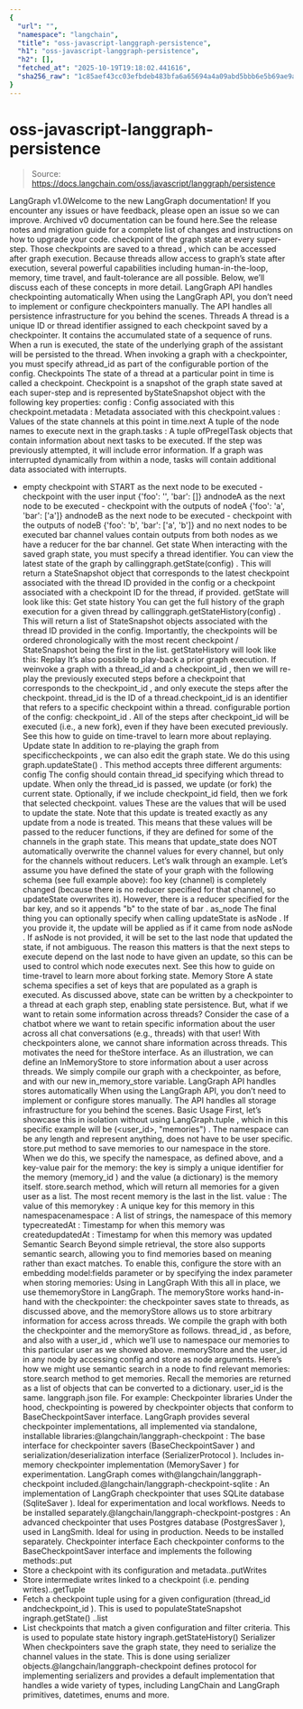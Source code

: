 ```yaml
---
{
  "url": "",
  "namespace": "langchain",
  "title": "oss-javascript-langgraph-persistence",
  "h1": "oss-javascript-langgraph-persistence",
  "h2": [],
  "fetched_at": "2025-10-19T19:18:02.441616",
  "sha256_raw": "1c85aef43cc03efbdeb483bfa6a65694a4a09abd5bbb6e5b69ae9a85f10f1d2d"
}
---
```


# oss-javascript-langgraph-persistence

> Source: https://docs.langchain.com/oss/javascript/langgraph/persistence

LangGraph v1.0Welcome to the new LangGraph documentation! If you encounter any issues or have feedback, please open an issue so we can improve. Archived v0 documentation can be found here.See the release notes and migration guide for a complete list of changes and instructions on how to upgrade your code.
checkpoint
of the graph state at every super-step. Those checkpoints are saved to a thread
, which can be accessed after graph execution. Because threads
allow access to graph’s state after execution, several powerful capabilities including human-in-the-loop, memory, time travel, and fault-tolerance are all possible. Below, we’ll discuss each of these concepts in more detail.
LangGraph API handles checkpointing automatically
When using the LangGraph API, you don’t need to implement or configure checkpointers manually. The API handles all persistence infrastructure for you behind the scenes.
Threads
A thread is a unique ID or thread identifier assigned to each checkpoint saved by a checkpointer. It contains the accumulated state of a sequence of runs. When a run is executed, the state of the underlying graph of the assistant will be persisted to the thread. When invoking a graph with a checkpointer, you must specify athread_id
as part of the configurable
portion of the config.
Checkpoints
The state of a thread at a particular point in time is called a checkpoint. Checkpoint is a snapshot of the graph state saved at each super-step and is represented byStateSnapshot
object with the following key properties:
config
: Config associated with this checkpoint.metadata
: Metadata associated with this checkpoint.values
: Values of the state channels at this point in time.next
A tuple of the node names to execute next in the graph.tasks
: A tuple ofPregelTask
objects that contain information about next tasks to be executed. If the step was previously attempted, it will include error information. If a graph was interrupted dynamically from within a node, tasks will contain additional data associated with interrupts.
- empty checkpoint with
START
as the next node to be executed - checkpoint with the user input
{'foo': '', 'bar': []}
andnodeA
as the next node to be executed - checkpoint with the outputs of
nodeA
{'foo': 'a', 'bar': ['a']}
andnodeB
as the next node to be executed - checkpoint with the outputs of
nodeB
{'foo': 'b', 'bar': ['a', 'b']}
and no next nodes to be executed
bar
channel values contain outputs from both nodes as we have a reducer for the bar
channel.
Get state
When interacting with the saved graph state, you must specify a thread identifier. You can view the latest state of the graph by callinggraph.getState(config)
. This will return a StateSnapshot
object that corresponds to the latest checkpoint associated with the thread ID provided in the config or a checkpoint associated with a checkpoint ID for the thread, if provided.
getState
will look like this:
Get state history
You can get the full history of the graph execution for a given thread by callinggraph.getStateHistory(config)
. This will return a list of StateSnapshot
objects associated with the thread ID provided in the config. Importantly, the checkpoints will be ordered chronologically with the most recent checkpoint / StateSnapshot
being the first in the list.
getStateHistory
will look like this:
Replay
It’s also possible to play-back a prior graph execution. If weinvoke
a graph with a thread_id
and a checkpoint_id
, then we will re-play the previously executed steps before a checkpoint that corresponds to the checkpoint_id
, and only execute the steps after the checkpoint.
thread_id
is the ID of a thread.checkpoint_id
is an identifier that refers to a specific checkpoint within a thread.
configurable
portion of the config:
checkpoint_id
. All of the steps after checkpoint_id
will be executed (i.e., a new fork), even if they have been executed previously. See this how to guide on time-travel to learn more about replaying.
Update state
In addition to re-playing the graph from specificcheckpoints
, we can also edit the graph state. We do this using graph.updateState()
. This method accepts three different arguments:
config
The config should contain thread_id
specifying which thread to update. When only the thread_id
is passed, we update (or fork) the current state. Optionally, if we include checkpoint_id
field, then we fork that selected checkpoint.
values
These are the values that will be used to update the state. Note that this update is treated exactly as any update from a node is treated. This means that these values will be passed to the reducer functions, if they are defined for some of the channels in the graph state. This means that update_state
does NOT automatically overwrite the channel values for every channel, but only for the channels without reducers. Let’s walk through an example.
Let’s assume you have defined the state of your graph with the following schema (see full example above):
foo
key (channel) is completely changed (because there is no reducer specified for that channel, so updateState
overwrites it). However, there is a reducer specified for the bar
key, and so it appends "b"
to the state of bar
.
as_node
The final thing you can optionally specify when calling updateState
is asNode
. If you provide it, the update will be applied as if it came from node asNode
. If asNode
is not provided, it will be set to the last node that updated the state, if not ambiguous. The reason this matters is that the next steps to execute depend on the last node to have given an update, so this can be used to control which node executes next. See this how to guide on time-travel to learn more about forking state.
Memory Store
A state schema specifies a set of keys that are populated as a graph is executed. As discussed above, state can be written by a checkpointer to a thread at each graph step, enabling state persistence. But, what if we want to retain some information across threads? Consider the case of a chatbot where we want to retain specific information about the user across all chat conversations (e.g., threads) with that user! With checkpointers alone, we cannot share information across threads. This motivates the need for theStore
interface. As an illustration, we can define an InMemoryStore
to store information about a user across threads. We simply compile our graph with a checkpointer, as before, and with our new in_memory_store
variable.
LangGraph API handles stores automatically
When using the LangGraph API, you don’t need to implement or configure stores manually. The API handles all storage infrastructure for you behind the scenes.
Basic Usage
First, let’s showcase this in isolation without using LangGraph.tuple
, which in this specific example will be (<user_id>, "memories")
. The namespace can be any length and represent anything, does not have to be user specific.
store.put
method to save memories to our namespace in the store. When we do this, we specify the namespace, as defined above, and a key-value pair for the memory: the key is simply a unique identifier for the memory (memory_id
) and the value (a dictionary) is the memory itself.
store.search
method, which will return all memories for a given user as a list. The most recent memory is the last in the list.
value
: The value of this memorykey
: A unique key for this memory in this namespacenamespace
: A list of strings, the namespace of this memory typecreatedAt
: Timestamp for when this memory was createdupdatedAt
: Timestamp for when this memory was updated
Semantic Search
Beyond simple retrieval, the store also supports semantic search, allowing you to find memories based on meaning rather than exact matches. To enable this, configure the store with an embedding model:fields
parameter or by specifying the index
parameter when storing memories:
Using in LangGraph
With this all in place, we use thememoryStore
in LangGraph. The memoryStore
works hand-in-hand with the checkpointer: the checkpointer saves state to threads, as discussed above, and the memoryStore
allows us to store arbitrary information for access across threads. We compile the graph with both the checkpointer and the memoryStore
as follows.
thread_id
, as before, and also with a user_id
, which we’ll use to namespace our memories to this particular user as we showed above.
memoryStore
and the user_id
in any node by accessing config
and store
as node arguments. Here’s how we might use semantic search in a node to find relevant memories:
store.search
method to get memories. Recall the memories are returned as a list of objects that can be converted to a dictionary.
user_id
is the same.
langgraph.json
file. For example:
Checkpointer libraries
Under the hood, checkpointing is powered by checkpointer objects that conform to BaseCheckpointSaver interface. LangGraph provides several checkpointer implementations, all implemented via standalone, installable libraries:@langchain/langgraph-checkpoint
: The base interface for checkpointer savers (BaseCheckpointSaver
) and serialization/deserialization interface (SerializerProtocol
). Includes in-memory checkpointer implementation (MemorySaver
) for experimentation. LangGraph comes with@langchain/langgraph-checkpoint
included.@langchain/langgraph-checkpoint-sqlite
: An implementation of LangGraph checkpointer that uses SQLite database (SqliteSaver
). Ideal for experimentation and local workflows. Needs to be installed separately.@langchain/langgraph-checkpoint-postgres
: An advanced checkpointer that uses Postgres database (PostgresSaver
), used in LangSmith. Ideal for using in production. Needs to be installed separately.
Checkpointer interface
Each checkpointer conforms to the BaseCheckpointSaver interface and implements the following methods:.put
- Store a checkpoint with its configuration and metadata..putWrites
- Store intermediate writes linked to a checkpoint (i.e. pending writes)..getTuple
- Fetch a checkpoint tuple using for a given configuration (thread_id
andcheckpoint_id
). This is used to populateStateSnapshot
ingraph.getState()
..list
- List checkpoints that match a given configuration and filter criteria. This is used to populate state history ingraph.getStateHistory()
Serializer
When checkpointers save the graph state, they need to serialize the channel values in the state. This is done using serializer objects.@langchain/langgraph-checkpoint
defines protocol for implementing serializers and provides a default implementation that handles a wide variety of types, including LangChain and LangGraph primitives, datetimes, enums and more.